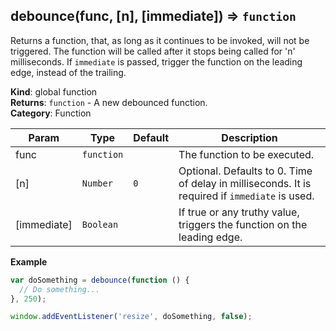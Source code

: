 <a name="debounce"></a>

## debounce(func, [n], [immediate]) ⇒ <code>function</code>
Returns a function, that, as long as it continues to be invoked, will not
be triggered. The function will be called after it stops being called for
'n' milliseconds. If `immediate` is passed, trigger the function on the
leading edge, instead of the trailing.

**Kind**: global function  
**Returns**: <code>function</code> - A new debounced function.  
**Category**: Function  

| Param | Type | Default | Description |
| --- | --- | --- | --- |
| func | <code>function</code> |  | The function to be executed. |
| [n] | <code>Number</code> | <code>0</code> | Optional. Defaults to 0. Time of delay in milliseconds. It is required if `immediate` is used. |
| [immediate] | <code>Boolean</code> |  | If true or any truthy value, triggers the function on the leading edge. |

**Example**  
```js
var doSomething = debounce(function () {
  // Do something...
}, 250);

window.addEventListener('resize', doSomething, false);
```
